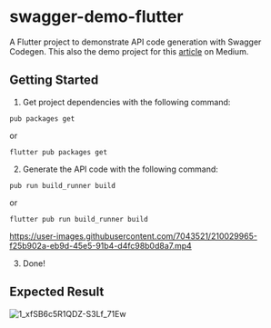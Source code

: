 # swagger-demo-flutter

A Flutter project to demonstrate API code generation with Swagger Codegen. 
This also the demo project for this [article](https://medium.com/@jacksoncwp/10x-in-flutter-development-with-swagger-codegen-ef758a9cbd21) on Medium.

## Getting Started

1. Get project dependencies with the following command:
```
pub packages get
```
or
```
flutter pub packages get
```
2. Generate the API code with the following command:
```
pub run build_runner build
```
or
```
flutter pub run build_runner build
```
https://user-images.githubusercontent.com/7043521/210029965-f25b902a-eb9d-45e5-91b4-d4fc98b0d8a7.mp4

3. Done!

## Expected Result
![1_xfSB6c5R1QDZ-S3Lf_71Ew](https://user-images.githubusercontent.com/7043521/210029819-30612344-600b-42d3-81f4-76d994df9fc0.png)
